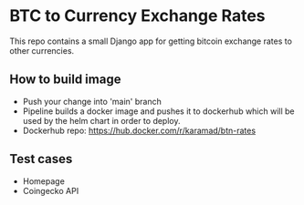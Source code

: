 # BTC to Currency Exchange Rates
This repo contains a small Django app for getting bitcoin exchange rates to other currencies.

## How to build image
- Push your change into 'main' branch
- Pipeline builds a docker image  and pushes it to dockerhub which will be used by the helm chart in order to deploy.
- Dockerhub repo: https://hub.docker.com/r/karamad/btn-rates


## Test cases
- Homepage
- Coingecko API
